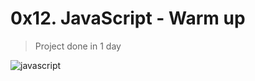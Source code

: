 # 0x12. JavaScript - Warm up
>
> Project done in 1 day

![javascript](https://img.shields.io/badge/JavaScript-yellow)
